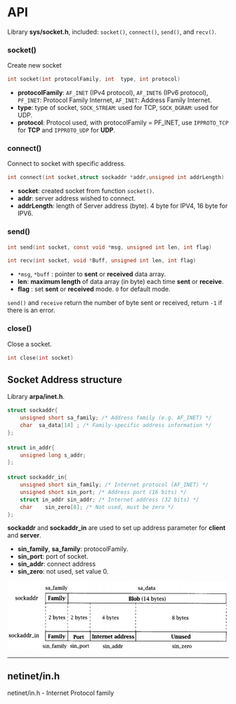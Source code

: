 # API

Library **sys/socket.h**, included: ``socket()``, ``connect()``, ``send()``, and ``recv()``.

### socket()

Create new socket

```c
int socket(int protocolFamily, int  type, int protocol)
```

* **protocolFamily**: ``AF_INET`` (IPv4 protocol), ``AF_INET6`` (IPv6 protocol), ``PF_INET``: Protocol Family Internet, ``AF_INET``: Address Family Internet.
* **type**: type of socket, ``SOCK_STREAM``: used for TCP, ``SOCK_DGRAM``: used for UDP.
* **protocol**: Protocol used, with protocolFamily = PF_INET, use ``IPPROTO_TCP`` for **TCP** and ``IPPROTO_UDP`` for **UDP**.

### connect()

Connect to socket with specific address.

```c
int connect(int socket,struct sockaddr *addr,unsigned int addrLength) 
```

*  **socket**: created socket from function ``socket()``.
*  **addr**: server address wished to connect.
*  **addrLength**: length of Server address (byte). 4 byte for IPV4, 16 byte for IPV6.

### send()

```c
int send(int socket, const void *msg, unsigned int len, int flag) 
```
```c
int recv(int socket, void *Buff, unsigned int len, int flag)
```

* ``*msg``, ``*buff`` : pointer to **sent** or **received** data array.
*  **len**: **maximum length** of data array (in byte) each time **sent** or **receive**.
*   **flag** : set **sent** or **received** mode. ``0`` for default mode.

``send()`` and  ``receive`` return the number of byte sent or received, return ``-1`` if there is an error.

### close()

Close a socket.

```c
int close(int socket)
```

## Socket Address structure

Library **arpa/inet.h**.

```c
struct sockaddr{ 
    unsigned short sa_family; /* Address family (e.g. AF_INET) */
    char  sa_data[14] ; /* Family-specific address information */
}; 

struct in_addr{
    unsigned long s_addr;
};

struct sockaddr_in{
    unsigned short sin_family; /* Internet protocol (AF_INET) */
    unsigned short sin_port; /* Address port (16 bits) */
    struct in_addr sin_addr; /* Internet address (32 bits) */
    char    sin_zero[8]; /* Not used, must be zero */
};
```

**sockaddr** and **sockaddr_in** are used to set up address parameter for **client** and **server**.

* **sin_family**, **sa_family**: protocolFamily.
* **sin_port**: port of socket.
* **sin_addr**: connect address
* **sin_zero**: not used, set value 0.

![](sockaddr.png)

-----------

## netinet/in.h

netinet/in.h - Internet Protocol family